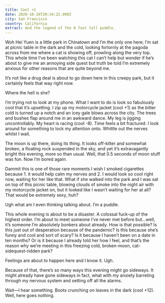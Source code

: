 ```yaml
---
title: Cool +1
date: 2020-10-26T20:34:22.090Z
city: San Francisco
country: California
extract: And the legend of the 6 foot tall puddle.
---
```

Woh Hei Yuen is a little park in Chinatown and I’m the only one here; I’m sat at picnic table in the dark and the cold, looking forlornly at the pagoda across from me where a cat is showing off, prowling along the very top. This whole time I’ve been watching this cat I can’t help but wonder if he’s about to give me an annoying side quest but truth be told I’m extremely anxious for other reasons that are quite beyond me. 

It’s not like a drug deal is about to go down here in this creepy park, but it certainly feels that way right now.

Where the hell is she?

I’m trying not to look at my phone. What I want to do is look so fabulously cool that it’s upsetting. I zip up my motorcycle jacket (cool +1) as the bitter cold is turned up a notch and an icey gale blows across the city. The trees and bushes flap around me in an awkward dance. My leg is jigging uncontrollably. My heart is racing (cool -8). Time feels a bit fractured. I look around for something to lock my attention onto. Whittle out the nerves whilst I wait. 

The moon is up there, doing its thing. It looks off-kilter and somewhat broken, a floating rock suspended in the sky, and yet it’s extravagantly bright this evening, more so than usual. Well, that 0.5 seconds of moon stuff was fun. Now I’m bored again.

Dammit this is one of those rare moments I wish I smoked cigarettes because 1. it would help calm my nerves and 2. I would look so cool right now, waiting for her like that. What if she walked into the park and I was sat on top of this picnic table, blowing clouds of smoke into the night air with my motorcycle jacket on, but it looked like I wasn’t waiting for her at all? That would be extremely sexy, huh? 

Ugh what am I even thinking talking about. I’m a puddle.

This whole evening is about to be a disaster. A colossal fuck-up of the highest order. I’m about to meet someone I’ve never met before but...well, it’s someone I’m absolutely bonkers about already. How is that possible? Is this just out of desperation because of the pandemic? Is this because she’s funny and cool and sort of scary? Is it because I haven’t been on a date in ten months? Or is it because I already told her how I feel, and that’s the reason why we’re meeting in this freezing cold, broken-moon, cat-sidequest-ridden park? 

Feelings are about to happen here and I know it. Ugh.

Because of that, there’s so many ways this evening might go sideways. It might already have gone sideways in fact, what with my anxiety barreling through my nervous system and setting off all the alarms.

Wait—I hear something. Boots crunching on leaves in the dark (cool +12). Well, here goes nothing.